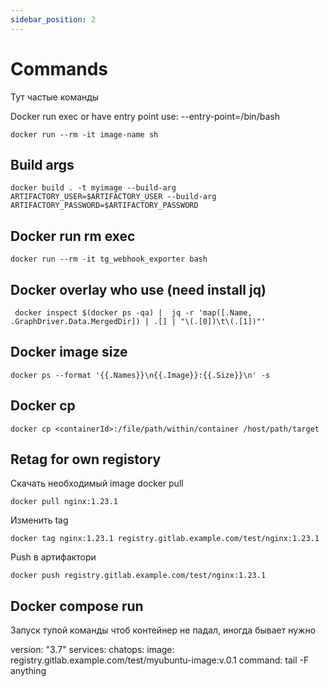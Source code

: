 ```yaml
---
sidebar_position: 2
---
```


# Commands

Тут частые команды

Docker run exec or have entry point use: --entry-point=/bin/bash
```
docker run --rm -it image-name sh
```

## Build args


```
docker build . -t myimage --build-arg ARTIFACTORY_USER=$ARTIFACTORY_USER --build-arg ARTIFACTORY_PASSWORD=$ARTIFACTORY_PASSWORD
```


## Docker run rm exec

```
docker run --rm -it tg_webhook_exporter bash
```

## Docker overlay who use (need install jq)

```
 docker inspect $(docker ps -qa) |  jq -r 'map([.Name, .GraphDriver.Data.MergedDir]) | .[] | "\(.[0])\t\(.[1])"'
```

## Docker image size

```
docker ps --format '{{.Names}}\n{{.Image}}:{{.Size}}\n' -s
```

## Docker cp
```
docker cp <containerId>:/file/path/within/container /host/path/target
```


## Retag for own registory

Скачать необходимый image docker pull

```
docker pull nginx:1.23.1
```

Изменить tag

```
docker tag nginx:1.23.1 registry.gitlab.example.com/test/nginx:1.23.1
```

Push в артифактори

```
docker push registry.gitlab.example.com/test/nginx:1.23.1
```

## Docker compose run 

Запуск тупой команды чтоб контейнер не падал, иногда бывает нужно

version: "3.7"
services:
  chatops:
    image: registry.gitlab.example.com/test/myubuntu-image:v.0.1
    command: tail -F anything

